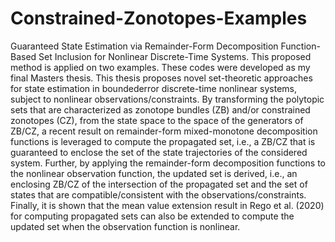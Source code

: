 # Constrained-Zonotopes-Examples
Guaranteed State Estimation via Remainder-Form Decomposition Function-Based Set Inclusion for Nonlinear Discrete-Time Systems. This proposed method is applied on two examples. 
These codes were developed as my final Masters thesis. This thesis proposes novel set-theoretic approaches for state estimation in boundederror discrete-time nonlinear systems, subject to nonlinear observations/constraints.
By transforming the polytopic sets that are characterized as zonotope bundles (ZB)
and/or constrained zonotopes (CZ), from the state space to the space of the generators of ZB/CZ, a recent result on remainder-form mixed-monotone decomposition
functions is leveraged to compute the propagated set, i.e., a ZB/CZ that is guaranteed to enclose the set of the state trajectories of the considered system. Further,
by applying the remainder-form decomposition functions to the nonlinear observation function, the updated set is derived, i.e., an enclosing ZB/CZ of the intersection
of the propagated set and the set of states that are compatible/consistent with the
observations/constraints. Finally, it is shown that the mean value extension result in
Rego et al. (2020) for computing propagated sets can also be extended to compute
the updated set when the observation function is nonlinear.

